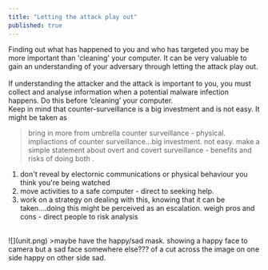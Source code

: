 ```yaml
---
title: "Letting the attack play out"
published: true
---
```

Finding out what has happened to you and who has targeted you may be more important than 'cleaning' your computer. It can be very valuable to gain an understanding of your adversary through letting the attack play out.
<br>  
If understanding the attacker and the attack is important to you, you must collect and analyse information when a potential malware infection happens. Do this before ‘cleaning’ your computer.
<br>
Keep in mind that counter-surveillance is a big investment and is not easy. It might be taken as
> bring in more from umbrella counter surveillance - physical. impliactions of counter surveillance...big investment. not easy.
make a simple statement about overt and covert surveillance - benefits and risks of doing both .
1. don't reveal by electornic communications or physical behaviour you think you're being watched
2. move activities to a safe computer - direct to seeking help.
3. work on a strategy on dealing with this, knowing that it can be taken....doing this might be perceived as an escalation. weigh pros and cons - direct people to risk analysis


<br>
![](unit.png)
>maybe have the happy/sad mask. showing a happy face to camera but a sad face somewhere else??? of a cut across the image on one side happy on other side sad.
